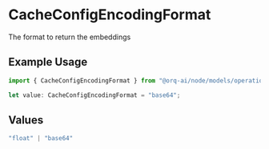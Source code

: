 # CacheConfigEncodingFormat

The format to return the embeddings

## Example Usage

```typescript
import { CacheConfigEncodingFormat } from "@orq-ai/node/models/operations";

let value: CacheConfigEncodingFormat = "base64";
```

## Values

```typescript
"float" | "base64"
```